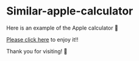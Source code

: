 # Similar-apple-calculator
Here is an example of the Apple calculator 📱

[Please click here][site] to enjoy it!!

Thank you for visiting! 🐥

[site]: https://web-calculator-ios.vercel.app/
